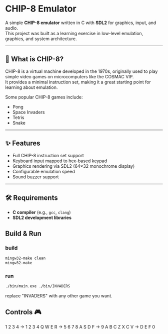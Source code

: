 # CHIP-8 Emulator

A simple **CHIP-8 emulator** written in C with **SDL2** for graphics, input, and audio.  
This project was built as a learning exercise in low-level emulation, graphics, and system architecture.

---

## 📖 What is CHIP-8?

CHIP-8 is a virtual machine developed in the 1970s, originally used to play simple video games on microcomputers like the COSMAC VIP.  
It provides a minimal instruction set, making it a great starting point for learning about emulation.

Some popular CHIP-8 games include:
- Pong
- Space Invaders
- Tetris
- Snake

---

## ✨ Features

- Full CHIP-8 instruction set support
- Keyboard input mapped to hex-based keypad
- Graphics rendering via SDL2 (64×32 monochrome display)
- Configurable emulation speed
- Sound buzzer support

---

## 🛠️ Requirements

- **C compiler** (e.g., `gcc`, `clang`)
- **SDL2 development libraries**

## Build & Run

### build
```bash
mingw32-make clean
mingw32-make

```
### run
```bash 
./bin/main.exe ./bin/INVADERS 
```
replace "INVADERS" with any other game you want.

## Controls 🎮
1 2 3 4        →    1 2 3 4
Q W E R        →    5 6 7 8
A S D F        →    9 A B C
Z X C V        →    D E F 0
